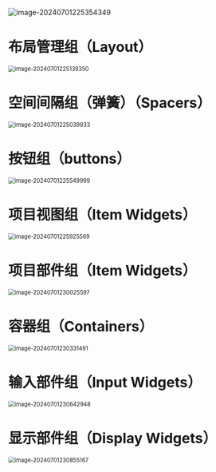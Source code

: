 ![image-20240701225354349](https://leafalice-image.oss-cn-hangzhou.aliyuncs.com/img/image-20240701225354349.png)

# 布局管理组（Layout）

<img src="https://leafalice-image.oss-cn-hangzhou.aliyuncs.com/img/image-20240701225139350.png" alt="image-20240701225139350" style="zoom:80%;" />

# 空间间隔组（弹簧）（Spacers）

<img src="https://leafalice-image.oss-cn-hangzhou.aliyuncs.com/img/image-20240701225039933.png" alt="image-20240701225039933" style="zoom:80%;" />

# 按钮组（buttons）

<img src="https://leafalice-image.oss-cn-hangzhou.aliyuncs.com/img/image-20240701225549999.png" alt="image-20240701225549999" style="zoom:80%;" />

# 项目视图组（Item Widgets）

<img src="https://leafalice-image.oss-cn-hangzhou.aliyuncs.com/img/image-20240701225925569.png" alt="image-20240701225925569" style="zoom:80%;" />

# 项目部件组（Item Widgets）

<img src="https://leafalice-image.oss-cn-hangzhou.aliyuncs.com/img/image-20240701230025597.png" alt="image-20240701230025597" style="zoom:80%;" />

# 容器组（Containers）

<img src="https://leafalice-image.oss-cn-hangzhou.aliyuncs.com/img/image-20240701230331491.png" alt="image-20240701230331491" style="zoom:80%;" />

# 输入部件组（Input Widgets）

<img src="https://leafalice-image.oss-cn-hangzhou.aliyuncs.com/img/image-20240701230642948.png" alt="image-20240701230642948" style="zoom:80%;" />

# 显示部件组（Display Widgets）

<img src="https://leafalice-image.oss-cn-hangzhou.aliyuncs.com/img/image-20240701230855167.png" alt="image-20240701230855167" style="zoom:80%;" />
